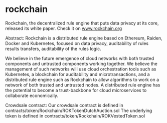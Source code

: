 # rockchain

Rockchain, the decentralized rule engine that puts data privacy at its core, released its white paper. Check it on www.rockchain.org

Abstract:
Rockchain is a distributed rule engine based on Ethereum, Raiden, Docker and Kubernetes, focused on data privacy, auditability of rules results transfers, auditability of the rules logic.

We believe in the future emergence of cloud networks with both trusted components and untrusted components working together. We believe the management of such networks will use cloud orchestration tools such as Kubernetes, a blockchain for auditability and microtransactions, and a distributed rule engine such as Rockchain to allow algorithms to work on a network of both trusted and untrusted nodes. A distributed rule engine has the potential to become a trust-backbone for cloud microservices to collaborate economically.

Crowdsale contract:
Our crowdsale contract is defined in contracts/token/Rockchain/ROKTokenDutchAuction.sol
The underlying token is defined in contracts/token/Rockchain/ROKVestedToken.sol



